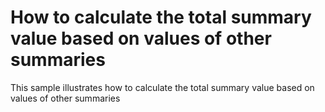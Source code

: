 # How to calculate the total summary value based on values of other summaries


<p>This sample illustrates how to calculate the total summary value based on values of other summaries</p>

<br/>



